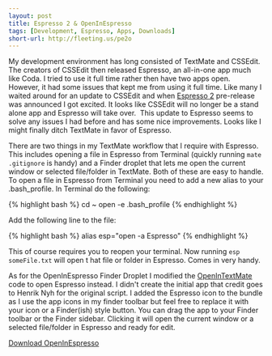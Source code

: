 ```yaml
---
layout: post
title: Espresso 2 & OpenInEspresso
tags: [Development, Espresso, Apps, Downloads]
short-url: http://fleeting.us/pe2o
---
```

My development environment has long consisted of TextMate and CSSEdit. The creators of CSSEdit then released Espresso, an all-in-one app much like Coda. I tried to use it full time rather then have two apps open. However, it had some issues that kept me from using it full time. Like many I waited around for an update to CSSEdit and when [Espresso 2](http://macrabbit.com/espresso/2/) pre-release was announced I got excited. It looks like CSSEdit will no longer be a stand alone app and Espresso will take over.  This update to Espresso seems to solve any issues I had before and has some nice improvements. Looks like I might finally ditch TextMate in favor of Espresso.

There are two things in my TextMate workflow that I require with Espresso. This includes opening a file in Espresso from Terminal (quickly running `mate .gitignore` is handy) and a Finder droplet that lets me open the current window or selected file/folder in TextMate. Both of these are easy to handle. To open a file in Espresso from Terminal you need to add a new alias to your .bash_profile. In Terminal do the following:

{% highlight bash %} cd ~ open -e .bash_profile {% endhighlight %}

Add the following line to the file:

{% highlight bash %} alias esp="open -a Espresso" {% endhighlight %}

This of course requires you to reopen your terminal. Now running `esp someFile.txt` will open t hat file or folder in Espresso. Comes in very handy.

As for the OpenInEspresso Finder Droplet I modified the [OpenInTextMate](http://henrik.nyh.se/2007/10/open-in-textmate-from-leopard-finder) code to open Espresso instead. I didn't create the initial app that credit goes to Henrik Nyh for the original script. I added the Espresso icon to the bundle as I use the app icons in my finder toolbar but feel free to replace it with your icon or a Finder(ish) style button. You can drag the app to your Finder toolbar or the Finder sidebar. Clicking it will open the current window or a selected file/folder in Espresso and ready for edit.

[Download OpenInEspresso](http://downloads.monkeecreate.com/OpenInEspresso.zip)
